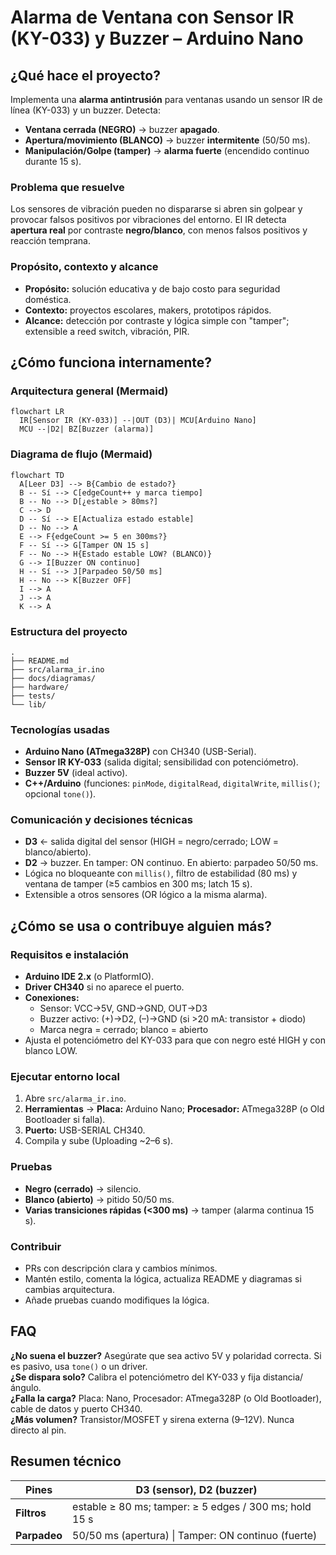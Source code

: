 # Alarma de Ventana con Sensor IR (KY-033) y Buzzer – Arduino Nano

## ¿Qué hace el proyecto?
Implementa una **alarma antintrusión** para ventanas usando un sensor IR de línea (KY-033) y un buzzer. Detecta:
- **Ventana cerrada (NEGRO)** → buzzer **apagado**.
- **Apertura/movimiento (BLANCO)** → buzzer **intermitente** (50/50 ms).
- **Manipulación/Golpe (tamper)** → **alarma fuerte** (encendido continuo durante 15 s).

### Problema que resuelve
Los sensores de vibración pueden no dispararse si abren sin golpear y provocar falsos positivos por vibraciones del entorno. El IR detecta **apertura real** por contraste **negro/blanco**, con menos falsos positivos y reacción temprana.

### Propósito, contexto y alcance
- **Propósito:** solución educativa y de bajo costo para seguridad doméstica.
- **Contexto:** proyectos escolares, makers, prototipos rápidos.
- **Alcance:** detección por contraste y lógica simple con "tamper"; extensible a reed switch, vibración, PIR.

## ¿Cómo funciona internamente?

### Arquitectura general (Mermaid)
```mermaid
flowchart LR
  IR[Sensor IR (KY-033)] --|OUT (D3)| MCU[Arduino Nano]
  MCU --|D2| BZ[Buzzer (alarma)]
```

### Diagrama de flujo (Mermaid)
```mermaid
flowchart TD
  A[Leer D3] --> B{Cambio de estado?}
  B -- Sí --> C[edgeCount++ y marca tiempo]
  B -- No --> D[¿estable > 80ms?]
  C --> D
  D -- Sí --> E[Actualiza estado estable]
  D -- No --> A
  E --> F{edgeCount >= 5 en 300ms?}
  F -- Sí --> G[Tamper ON 15 s]
  F -- No --> H{Estado estable LOW? (BLANCO)}
  G --> I[Buzzer ON continuo]
  H -- Sí --> J[Parpadeo 50/50 ms]
  H -- No --> K[Buzzer OFF]
  I --> A
  J --> A
  K --> A
```

### Estructura del proyecto
```
.
├── README.md
├── src/alarma_ir.ino
├── docs/diagramas/
├── hardware/
├── tests/
└── lib/
```

### Tecnologías usadas

- **Arduino Nano (ATmega328P)** con CH340 (USB-Serial).
- **Sensor IR KY-033** (salida digital; sensibilidad con potenciómetro).
- **Buzzer 5V** (ideal activo).
- **C++/Arduino** (funciones: `pinMode`, `digitalRead`, `digitalWrite`, `millis()`; opcional `tone()`).

### Comunicación y decisiones técnicas

- **D3** ← salida digital del sensor (HIGH = negro/cerrado; LOW = blanco/abierto).
- **D2** → buzzer. En tamper: ON continuo. En abierto: parpadeo 50/50 ms.
- Lógica no bloqueante con `millis()`, filtro de estabilidad (80 ms) y ventana de tamper (≥5 cambios en 300 ms; latch 15 s).
- Extensible a otros sensores (OR lógico a la misma alarma).

## ¿Cómo se usa o contribuye alguien más?

### Requisitos e instalación

- **Arduino IDE 2.x** (o PlatformIO).
- **Driver CH340** si no aparece el puerto.
- **Conexiones:**
  - Sensor: VCC→5V, GND→GND, OUT→D3
  - Buzzer activo: (+)→D2, (–)→GND (si >20 mA: transistor + diodo)
  - Marca negra = cerrado; blanco = abierto
- Ajusta el potenciómetro del KY-033 para que con negro esté HIGH y con blanco LOW.

### Ejecutar entorno local

1. Abre `src/alarma_ir.ino`.
2. **Herramientas** → **Placa:** Arduino Nano; **Procesador:** ATmega328P (o Old Bootloader si falla).
3. **Puerto:** USB-SERIAL CH340.
4. Compila y sube (Uploading ~2–6 s).

### Pruebas

- **Negro (cerrado)** → silencio.
- **Blanco (abierto)** → pitido 50/50 ms.
- **Varias transiciones rápidas (<300 ms)** → tamper (alarma continua 15 s).

### Contribuir

- PRs con descripción clara y cambios mínimos.
- Mantén estilo, comenta la lógica, actualiza README y diagramas si cambias arquitectura.
- Añade pruebas cuando modifiques la lógica.

## FAQ

**¿No suena el buzzer?** Asegúrate que sea activo 5V y polaridad correcta. Si es pasivo, usa `tone()` o un driver.  
**¿Se dispara solo?** Calibra el potenciómetro del KY-033 y fija distancia/ángulo.  
**¿Falla la carga?** Placa: Nano, Procesador: ATmega328P (o Old Bootloader), cable de datos y puerto CH340.  
**¿Más volumen?** Transistor/MOSFET y sirena externa (9–12V). Nunca directo al pin.

## Resumen técnico

| **Pines**   | D3 (sensor), D2 (buzzer)                           |
|-------------|---------------------------------------------------|
| **Filtros** | estable ≥ 80 ms; tamper: ≥ 5 edges / 300 ms; hold 15 s |
| **Parpadeo**| 50/50 ms (apertura) \| Tamper: ON continuo (fuerte) |
